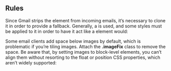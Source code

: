 ## Rules

Since Gmail strips the <body> element from incoming emails, it’s necessary to clone it in order to provide a fallback. Generally, a <table> is used, and some styles must be applied to it in order to have it act like a <body> element would:

Some email clients add space below images by default, which is problematic if you’re tiling images. Attach the **.imageFix** class to remove the space. Be aware that, by setting images to block-level elements, you can’t align them without resorting to the float or position CSS properties, which aren’t widely supported:
